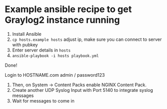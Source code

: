 # Example ansible recipe to get Graylog2 instance running


1. Install Ansible
2. ``cp hosts.example hosts`` adjust ip, make sure you can connect to server with pubkey
2. Enter server details in ``hosts``
3. ``ansible-playbook -i hosts playbook.yml``

Done!

Login to HOSTNAME.com admin / password123

1. Then, on System -> Content Packs enable NGINX Content Pack.
2. Create another UDP Syslog Input with Port 5140 to integrate syslog messages
3. Wait for messages to come in
